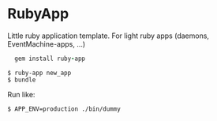 RubyApp
=======

Little ruby application template. For light ruby apps (daemons, EventMachine-apps, ...)

```ruby
  gem install ruby-app
```

    $ ruby-app new_app
    $ bundle
    
Run like:

    $ APP_ENV=production ./bin/dummy
    